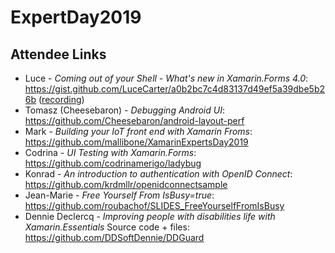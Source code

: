 # ExpertDay2019

## Attendee Links

- Luce - *Coming out of your Shell - What's new in Xamarin.Forms 4.0*: https://gist.github.com/LuceCarter/a0b2bc7c4d83137d49ef5a39dbe5b26b ([recording](https://www.youtube.com/watch?v=ZwxtHsdn8wM))
- Tomasz (Cheesebaron) - *Debugging Android UI*: https://github.com/Cheesebaron/android-layout-perf
- Mark - *Building your IoT front end with Xamarin Froms*: https://github.com/mallibone/XamarinExpertsDay2019
- Codrina - *UI Testing with Xamarin.Forms*: https://github.com/codrinamerigo/ladybug
- Konrad - *An introduction to authentication with OpenID Connect*: https://github.com/krdmllr/openidconnectsample
- Jean-Marie - *Free Yourself From IsBusy=true*: https://github.com/roubachof/SLIDES_FreeYourselfFromIsBusy 
- Dennie Declercq - *Improving people with disabilities life with Xamarin.Essentials* Source code + files: https://github.com/DDSoftDennie/DDGuard
